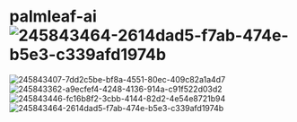 # palmleaf-ai![245843464-2614dad5-f7ab-474e-b5e3-c339afd1974b](https://github.com/Tharunika-21/palmleaf-ai/assets/95226701/838f1264-42bc-46c7-896a-94f6c2041429)
![245843407-7dd2c5be-bf8a-4551-80ec-409c82a1a4d7](https://github.com/Tharunika-21/palmleaf-ai/assets/95226701/b172163c-3fb1-4b6d-b968-ebfd1451aa87)
![245843362-a9ecfef4-4248-4136-914a-c91f522d03d2](https://github.com/Tharunika-21/palmleaf-ai/assets/95226701/834fc377-22df-469f-9619-b342c48b9a2a)
![245843446-fc16b8f2-3cbb-4144-82d2-4e54e8721b94](https://github.com/Tharunika-21/palmleaf-ai/assets/95226701/e9551c9d-dcd2-46a4-b6cc-9c4c5ec8c5e1)
![245843464-2614dad5-f7ab-474e-b5e3-c339afd1974b](https://github.com/Tharunika-21/palmleaf-ai/assets/95226701/c048a77e-b557-4174-bcc2-ac157918275c)

